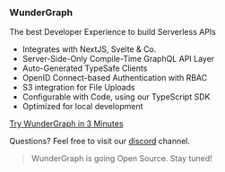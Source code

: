 ### WunderGraph

The best Developer Experience to build Serverless APIs

- Integrates with NextJS, Svelte & Co.
- Server-Side-Only Compile-Time GraphQL API Layer
- Auto-Generated TypeSafe Clients
- OpenID Connect-based Authentication with RBAC
- S3 integration for File Uploads
- Configurable with Code, using our TypeScript SDK
- Optimized for local development

[Try WunderGraph in 3 Minutes](https://wundergraph.com/docs/guides/getting_started/quickstart)

Questions? Feel free to visit our [discord](https://discord.gg/Jjmc8TC) channel.

> WunderGraph is going Open Source. Stay tuned!